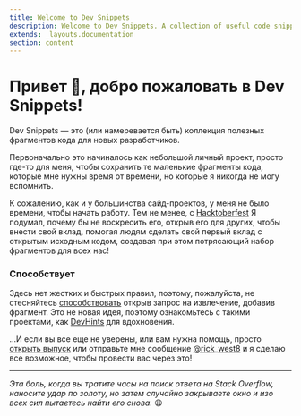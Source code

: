 ```yaml
---
title: Welcome to Dev Snippets
description: Welcome to Dev Snippets. A collection of useful code snippets for new developers.
extends: _layouts.documentation
section: content
---
```


# Привет 👋, добро пожаловать в Dev Snippets!

Dev Snippets — это (или намеревается быть) коллекция полезных фрагментов кода для новых разработчиков. 

Первоначально это начиналось как небольшой личный проект, просто где-то для меня, чтобы сохранить те маленькие фрагменты кода, которые мне нужны время от времени, но которые я никогда не могу вспомнить. 

К сожалению, как и у большинства сайд-проектов, у меня не было времени, чтобы начать работу. Тем не менее, с  [Hacktoberfest](https://hacktoberfest.digitalocean.com/) Я подумал, почему бы не воскресить его, открыв его для других, чтобы внести свой вклад, помогая людям сделать свой первый вклад с открытым исходным кодом, создавая при этом потрясающий набор фрагментов для всех нас!  

### Способствует 

Здесь нет жестких и быстрых правил, поэтому, пожалуйста, не стесняйтесь [способствовать](https://github.com/rickwest/devsnippets) открыв запрос на извлечение, добавив фрагмент. Это не новая идея, поэтому ознакомьтесь с такими проектами, как [DevHints](https://devhints.io/) для вдохновения. 

...И если вы все еще не уверены, или вам нужна помощь, просто [открыть выпуск](https://github.com/rickwest/devsnippets/issues/new) или отправьте мне сообщение [@rick_west8](https://twitter.com/rick_west8) и я сделаю все возможное, чтобы провести вас через это! 

---

*Эта боль, когда вы тратите часы на поиск ответа на Stack Overflow, наносите удар по золоту, но затем случайно закрываете окно и изо всех сил пытаетесь найти его снова.* 😩
